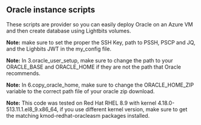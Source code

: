 ## Oracle instance scripts

These scripts are provider so you can easily deploy Oracle on an Azure VM and then create database using Lightbits volumes.

**Note:** make sure to set the proper the SSH Key, path to PSSH, PSCP and JQ, and the Lighbits JWT in the my_config file.

**Note:** In 3.oracle_user_setup, make sure to change the path to your ORACLE_BASE and ORACLE_HOME if they are not the path that Oracle recommends.

**Note:** In 6.copy_oracle_home, make sure to change the ORACLE_HOME_ZIP variable to the correct path file of your oracle zip download.

**Note:** This code was tested on Red Hat RHEL 8.9 with kernel 4.18.0-513.11.1.el8_9.x86_64, if you use different kernel version, make sure to get the matching kmod-redhat-oracleasm packages installed.

